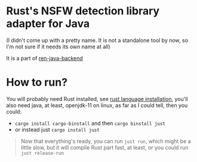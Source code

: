 # Rust's NSFW detection library adapter for Java
(I didn't come up with a pretty name. It is not a standalone tool by now, so I'm not sure if it needs its own name at all)

It is a part of [ren-java-backend](https://github.com/LiGM-GH/ren_java_backend)

# How to run?
You will probably need Rust installed, see [rust language installation](https://www.rust-lang.org/tools/install),
you'll also need java, at least, openjdk-11 on linux, as far as I could tell,
then you could:
- `cargo install cargo-binstall` and then `cargo binstall just`
- or instead just `cargo install just`

> Now that everything's ready, you can run `just run`, which might be a little slow, but it will compile Rust part fast, at least,
  or you could run `just release-run`
